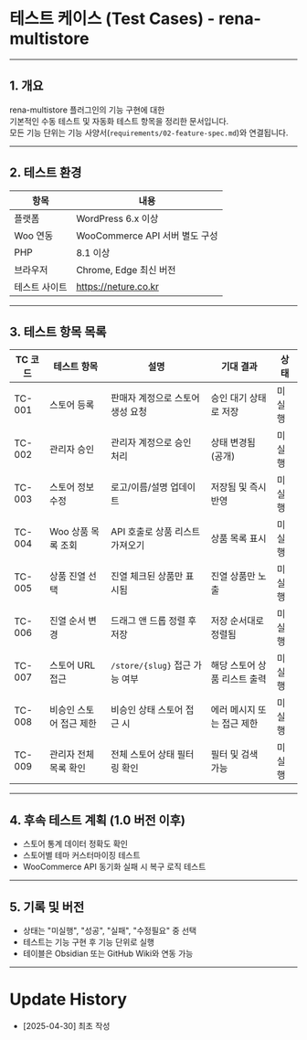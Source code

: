 
# 테스트 케이스 (Test Cases) - rena-multistore

---

## 1. 개요

rena-multistore 플러그인의 기능 구현에 대한  
기본적인 수동 테스트 및 자동화 테스트 항목을 정리한 문서입니다.  
모든 기능 단위는 기능 사양서(`requirements/02-feature-spec.md`)와 연결됩니다.

---

## 2. 테스트 환경

| 항목 | 내용 |
|------|------|
| 플랫폼 | WordPress 6.x 이상 |
| Woo 연동 | WooCommerce API 서버 별도 구성 |
| PHP | 8.1 이상 |
| 브라우저 | Chrome, Edge 최신 버전 |
| 테스트 사이트 | https://neture.co.kr |

---

## 3. 테스트 항목 목록

| TC 코드 | 테스트 항목 | 설명 | 기대 결과 | 상태 |
|---------|--------------|------|-------------|------|
| TC-001 | 스토어 등록 | 판매자 계정으로 스토어 생성 요청 | 승인 대기 상태로 저장 | 미실행 |
| TC-002 | 관리자 승인 | 관리자 계정으로 승인 처리 | 상태 변경됨 (공개) | 미실행 |
| TC-003 | 스토어 정보 수정 | 로고/이름/설명 업데이트 | 저장됨 및 즉시 반영 | 미실행 |
| TC-004 | Woo 상품 목록 조회 | API 호출로 상품 리스트 가져오기 | 상품 목록 표시 | 미실행 |
| TC-005 | 상품 진열 선택 | 진열 체크된 상품만 표시됨 | 진열 상품만 노출 | 미실행 |
| TC-006 | 진열 순서 변경 | 드래그 앤 드롭 정렬 후 저장 | 저장 순서대로 정렬됨 | 미실행 |
| TC-007 | 스토어 URL 접근 | `/store/{slug}` 접근 가능 여부 | 해당 스토어 상품 리스트 출력 | 미실행 |
| TC-008 | 비승인 스토어 접근 제한 | 비승인 상태 스토어 접근 시 | 에러 메시지 또는 접근 제한 | 미실행 |
| TC-009 | 관리자 전체 목록 확인 | 전체 스토어 상태 필터링 확인 | 필터 및 검색 가능 | 미실행 |

---

## 4. 후속 테스트 계획 (1.0 버전 이후)

- 스토어 통계 데이터 정확도 확인
- 스토어별 테마 커스터마이징 테스트
- WooCommerce API 동기화 실패 시 복구 로직 테스트

---

## 5. 기록 및 버전

- 상태는 "미실행", "성공", "실패", "수정필요" 중 선택
- 테스트는 기능 구현 후 기능 단위로 실행
- 테이블은 Obsidian 또는 GitHub Wiki와 연동 가능

---

# Update History

- [2025-04-30] 최초 작성
